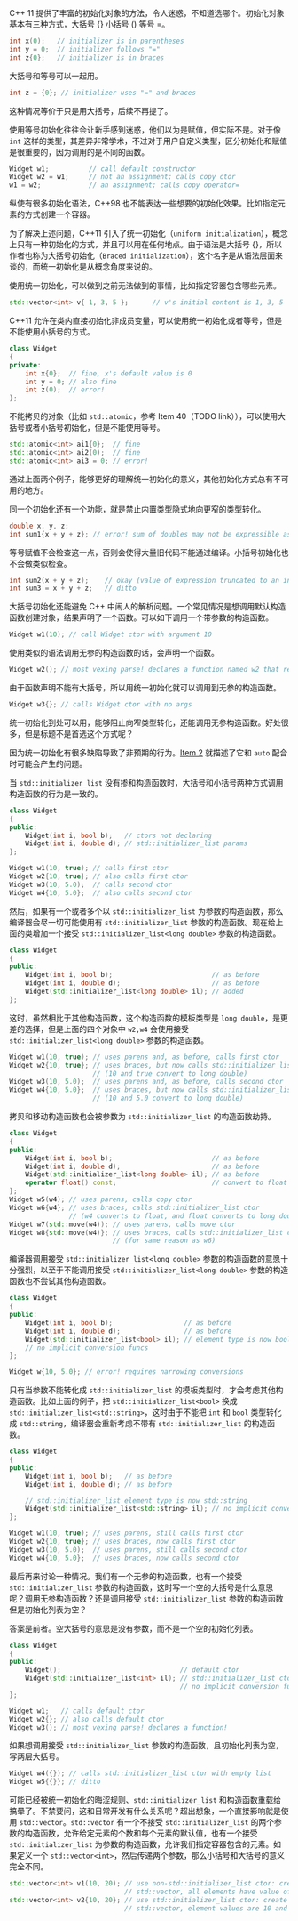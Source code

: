 C++ 11 提供了丰富的初始化对象的方法，令人迷惑，不知道选哪个。初始化对象基本有三种方式，大括号 {} 小括号 () 等号 =。
```cpp
int x(0);   // initializer is in parentheses
int y = 0;  // initializer follows "="
int z{0};   // initializer is in braces
```

大括号和等号可以一起用。
```cpp
int z = {0}; // initializer uses "=" and braces
```
这种情况等价于只是用大括号，后续不再提了。

使用等号初始化往往会让新手感到迷惑，他们以为是赋值，但实际不是。对于像 `int` 这样的类型，其差异非常学术，不过对于用户自定义类型，区分初始化和赋值是很重要的，因为调用的是不同的函数。
```cpp
Widget w1;          // call default constructor
Widget w2 = w1;     // not an assignment; calls copy ctor
w1 = w2;            // an assignment; calls copy operator=
```

纵使有很多初始化语法，C++98 也不能表达一些想要的初始化效果。比如指定元素的方式创建一个容器。

为了解决上述问题，C++11 引入了统一初始化（`uniform initialization`），概念上只有一种初始化的方式，并且可以用在任何地点。由于语法是大括号 {}，所以作者也称为大括号初始化（`Braced initialization`），这个名字是从语法层面来谈的，而统一初始化是从概念角度来说的。

使用统一初始化，可以做到之前无法做到的事情，比如指定容器包含哪些元素。
```cpp
std::vector<int> v{ 1, 3, 5 };      // v's initial content is 1, 3, 5
```

C++11 允许在类内直接初始化非成员变量，可以使用统一初始化或者等号，但是不能使用小括号的方式。
```cpp
class Widget
{
private:
    int x{0};  // fine, x's default value is 0
    int y = 0; // also fine
    int z(0);  // error!
};
```

不能拷贝的对象（比如 `std::atomic`，参考 Item 40（TODO link）），可以使用大括号或者小括号初始化，但是不能使用等号。
```cpp
std::atomic<int> ai1{0};  // fine
std::atomic<int> ai2(0);  // fine
std::atomic<int> ai3 = 0; // error!
```

通过上面两个例子，能够更好的理解统一初始化的意义，其他初始化方式总有不可用的地方。

同一个初始化还有一个功能，就是禁止内置类型隐式地向更窄的类型转化。
```cpp
double x, y, z;
int sum1{x + y + z}; // error! sum of doubles may not be expressible as int
```

等号赋值不会检查这一点，否则会使得大量旧代码不能通过编译。小括号初始化也不会做类似检查。
```cpp
int sum2(x + y + z);    // okay (value of expression truncated to an int)
int sum3 = x + y + z;   // ditto
```

大括号初始化还能避免 C++ 中闹人的解析问题。一个常见情况是想调用默认构造函数创建对象，结果声明了一个函数。可以如下调用一个带参数的构造函数。
```cpp
Widget w1(10); // call Widget ctor with argument 10
```

使用类似的语法调用无参的构造函数的话，会声明一个函数。
```cpp
Widget w2(); // most vexing parse! declares a function named w2 that returns a Widget!
```

由于函数声明不能有大括号，所以用统一初始化就可以调用到无参的构造函数。
```cpp
Widget w3{}; // calls Widget ctor with no args
```

统一初始化到处可以用，能够阻止向窄类型转化，还能调用无参构造函数。好处很多，但是标题不是首选这个方式呢？

因为统一初始化有很多缺陷导致了非预期的行为。[Item 2](/EffectiveModernCpp/ch01_Deducing_Types/02_Understand_auto_type_deduction.md) 就描述了它和 `auto` 配合时可能会产生的问题。

当 `std::initializer_list` 没有掺和构造函数时，大括号和小括号两种方式调用构造函数的行为是一致的。
```cpp
class Widget
{
public:
    Widget(int i, bool b);   // ctors not declaring
    Widget(int i, double d); // std::initializer_list params
};

Widget w1(10, true); // calls first ctor
Widget w2{10, true}; // also calls first ctor
Widget w3(10, 5.0);  // calls second ctor
Widget w4{10, 5.0};  // also calls second ctor
```

然后，如果有一个或者多个以 `std::initializer_list` 为参数的构造函数，那么编译器会尽一切可能使用有 `std::initializer_list` 参数的构造函数。现在给上面的类增加一个接受 `std::initializer_list<long double>` 参数的构造函数。
```cpp
class Widget
{
public:
    Widget(int i, bool b);                         // as before
    Widget(int i, double d);                       // as before
    Widget(std::initializer_list<long double> il); // added
};
```

这时，虽然相比于其他构造函数，这个构造函数的模板类型是 `long double`，是更差的选择，但是上面的四个对象中 `w2,w4` 会使用接受 `std::initializer_list<long double>` 参数的构造函数。
```cpp
Widget w1(10, true); // uses parens and, as before, calls first ctor
Widget w2{10, true}; // uses braces, but now calls std::initializer_list ctor
                     // (10 and true convert to long double)
Widget w3(10, 5.0);  // uses parens and, as before, calls second ctor
Widget w4{10, 5.0};  // uses braces, but now calls std::initializer_list ctor
                     // (10 and 5.0 convert to long double)
```

拷贝和移动构造函数也会被参数为 `std::initializer_list` 的构造函数劫持。
```cpp
class Widget
{
public:
    Widget(int i, bool b);                         // as before
    Widget(int i, double d);                       // as before
    Widget(std::initializer_list<long double> il); // as before
    operator float() const;                        // convert to float
};
Widget w5(w4); // uses parens, calls copy ctor
Widget w6{w4}; // uses braces, calls std::initializer_list ctor
               // (w4 converts to float, and float converts to long double)
Widget w7(std::move(w4)); // uses parens, calls move ctor
Widget w8{std::move(w4)}; // uses braces, calls std::initializer_list ctor
                          // (for same reason as w6)
```

编译器调用接受 `std::initializer_list<long double>` 参数的构造函数的意愿十分强烈，以至于不能调用接受 `std::initializer_list<long double>` 参数的构造函数也不尝试其他构造函数。
```cpp
class Widget
{
public:
    Widget(int i, bool b);                  // as before
    Widget(int i, double d);                // as before
    Widget(std::initializer_list<bool> il); // element type is now bool
    // no implicit conversion funcs
};

Widget w{10, 5.0}; // error! requires narrowing conversions
```

只有当参数不能转化成 `std::initializer_list` 的模板类型时，才会考虑其他构造函数。比如上面的例子，把 `std::initializer_list<bool>` 换成 `std::initializer_list<std::string>`，这时由于不能把 `int` 和 `bool` 类型转化成 `std::string`，编译器会重新考虑不带有 `std::initializer_list` 的构造函数。
```cpp
class Widget
{
public:
    Widget(int i, bool b);   // as before
    Widget(int i, double d); // as before

    // std::initializer_list element type is now std::string
    Widget(std::initializer_list<std::string> il); // no implicit conversion funcs
};

Widget w1(10, true); // uses parens, still calls first ctor
Widget w2{10, true}; // uses braces, now calls first ctor
Widget w3(10, 5.0);  // uses parens, still calls second ctor
Widget w4{10, 5.0};  // uses braces, now calls second ctor
```

最后再来讨论一种情况。我们有一个无参的构造函数，也有一个接受 `std::initializer_list` 参数的构造函数，这时写一个空的大括号是什么意思呢？调用无参构造函数？还是调用接受 `std::initializer_list` 参数的构造函数但是初始化列表为空？

答案是前者。空大括号的意思是没有参数，而不是一个空的初始化列表。
```cpp
class Widget
{
public:
    Widget();                              // default ctor
    Widget(std::initializer_list<int> il); // std::initializer_list ctor
                                           // no implicit conversion funcs
};

Widget w1;   // calls default ctor
Widget w2{}; // also calls default ctor
Widget w3(); // most vexing parse! declares a function!
```

如果想调用接受 `std::initializer_list` 参数的构造函数，且初始化列表为空，写两层大括号。
```cpp
Widget w4({}); // calls std::initializer_list ctor with empty list
Widget w5{{}}; // ditto
```

可能已经被统一初始化的晦涩规则、`std::initializer_list` 和构造函数重载给搞晕了。不禁要问，这和日常开发有什么关系呢？超出想象，一个直接影响就是使用 `std::vector`。`std::vector` 有一个不接受 `std::initializer_list` 的两个参数的构造函数，允许给定元素的个数和每个元素的默认值，也有一个接受 `std::initializer_list` 为参数的构造函数，允许我们指定容器包含的元素。如果定义一个 `std::vector<int>`，然后传递两个参数，那么小括号和大括号的意义完全不同。
```cpp
std::vector<int> v1(10, 20); // use non-std::initializer_list ctor: create 10-element
                             // std::vector, all elements have value of 20
std::vector<int> v2{10, 20}; // use std::initializer_list ctor: create 2-element
                             // std::vector, element values are 10 and 20
```
